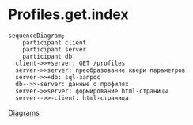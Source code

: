 # Profiles.get.index

```mermaid
sequenceDiagram;
	participant client
	participant server
	participant db
  client->>+server: GET /profiles
  server->>server: преобразование квери параметров
  server->>+db: sql-запрос
  db-->>-server: данные о профилях
  server->>server: формирование html-страницы
  server-->>-client: html-страница
```

[Diagrams](../Diagrams.md)